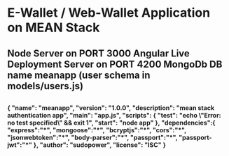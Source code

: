 <h1>E-Wallet / Web-Wallet Application on MEAN Stack</h1>
<h2>Node Server on PORT 3000
Angular Live Deployment Server on PORT 4200
MongoDb DB name meanapp (user schema in models/users.js)<h2>

<h4>
{
  "name": "meanapp",
  "version": "1.0.0",
  "description": "mean stack authentication app",
  "main": "app.js",
  "scripts": {
    "test": "echo \"Error: no test specified\" && exit 1",
  	"start": "node app"
  },
  "dependencies":{
  	"express":"*",
  	"mongoose":"*",
  	"bcryptjs":"*",
  	"cors":"*",
  	"jsonwebtoken":"*",
  	"body-parser":"*",
  	"passport":"*",
  	"passport-jwt":"*"
  },
  "author": "sudopower",
  "license": "ISC"
}
</h4>
